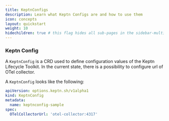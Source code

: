 ```yaml
---
title: KeptnConfigs
description: Learn what Keptn Configs are and how to use them
icon: concepts
layout: quickstart
weight: 10
hidechildren: true # this flag hides all sub-pages in the sidebar-multicard.html
---
```



### Keptn Config
A `KeptnConfig` is a CRD used to define configuration values of the Keptn Lifecycle Toolkit.
In the current state, there is a possibility to configure url of OTel collector.

A `KeptnConfig` looks like the following:

```yaml
apiVersion: options.keptn.sh/v1alpha1
kind: KeptnConfig
metadata:
  name: keptnconfig-sample
spec:
  OTelCollectorUrl: 'otel-collector:4317'
```
